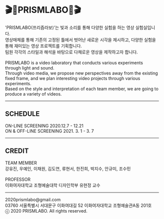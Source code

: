 <h1>&#127916;&#128154;PRISMLABO&#128154;&#127916;</h1>
'PRISMLABO(프리즘라보)'는 빛과 소리를 통해 다양한 실험을 하는 영상 실험실입니다. <br>
영상매체를 통해 기존의 고정된 틀에서 벗어난 새로운 시각을 제시하고, 다양한 실험을 통해 재미있는 영상 프로젝트를 기획합니다. <br>
팀원 각각의 스타일과 해석을 바탕으로 다채로운 영상을 제작하고자 합니다. <br>
<br>
PRISMLABO is a video laboratory that conducts various experiments through light and sound. <br>
Through video media, we propose new perspectives away from the existing fixed frame, and we plan interesting video projects through various experiments. <br>
Based on the style and interpretation of each team member, we are going to produce a variety of videos. <br>
<hr>
<h2>SCHEDULE</h2>
ON-LINE SCREENING 2020.12.7 - 12.21 <br>
ON & OFF-LINE SCREENING 2021. 3. 1 - 3. 7 <br>
<hr>
<h2>CREDIT</h2>
TEAM MEMBER<br>
강유진, 우예인, 이채원, 김도연, 류현서, 한진희, 박지수, 안규미, 조수민 <br>
<br>
PROFESSOR<br>
이화여자대학교 조형예술대학 디자인학부 유현정 교수<br>
<hr>
2020prismlabo@gmail.com <br>
03760 서울특별시 서대문구 이화여대길 52 이화여자대학교 조형예술관A동 201호<br>
ⓒ 2020 PRISMLABO. All rights reserved. <br>
